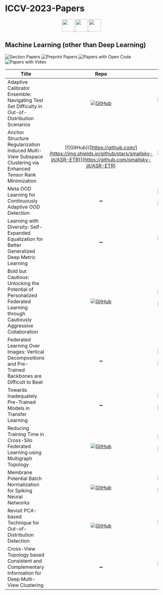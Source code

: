 # ICCV-2023-Papers

<div align="center">
    <a href="https://github.com/DmitryRyumin/ICCV-2023-Papers/blob/main/sections/efficient-and-scalable-vision.md">
        <img src="https://cdn.jsdelivr.net/gh/DmitryRyumin/NewEraAI-Papers@main/images/left.svg" width="40" />
    </a>
    <a href="https://github.com/DmitryRyumin/ICCV-2023-Papers/">
        <img src="https://cdn.jsdelivr.net/gh/DmitryRyumin/NewEraAI-Papers@main/images/home.svg" width="40" />
    </a>
    <a href="https://github.com/DmitryRyumin/ICCV-2023-Papers/blob/main/sections/document-analysis-and-understanding.md">
        <img src="https://cdn.jsdelivr.net/gh/DmitryRyumin/NewEraAI-Papers@main/images/right.svg" width="40" />
    </a>
</div>

## Machine Learning (other than Deep Learning)

![Section Papers](https://img.shields.io/badge/Section%20Papers-11-42BA16) ![Preprint Papers](https://img.shields.io/badge/Preprint%20Papers-6-b31b1b) ![Papers with Open Code](https://img.shields.io/badge/Papers%20with%20Open%20Code-5-1D7FBF) ![Papers with Video](https://img.shields.io/badge/Papers%20with%20Video-0-FF0000)

| **Title** | **Repo** | **Paper** | **Video** |
|-----------|:--------:|:---------:|:---------:|
| Adaptive Calibrator Ensemble: Navigating Test Set Difficulty in Out-of-Distribution Scenarios | [![GitHub](https://img.shields.io/github/stars/insysgroup/Adaptive-Calibrator-Ensemble)](https://github.com/insysgroup/Adaptive-Calibrator-Ensemble) | [![thecvf](https://img.shields.io/badge/pdf-thecvf-7395C5.svg)](https://openaccess.thecvf.com/content/ICCV2023/papers/Zou_Adaptive_Calibrator_Ensemble_Navigating_Test_Set_Difficulty_in_Out-of-Distribution_Scenarios_ICCV_2023_paper.pdf) | :heavy_minus_sign: |
| Anchor Structure Regularization Induced Multi-View Subspace Clustering via Enhanced Tensor Rank Minimization | [![GitHub]([https://github.com/](https://img.shields.io/github/stars/smallsky-jjt/ASR-ETR)](https://github.com/smallsky-jjt/ASR-ETR) | [![thecvf](https://img.shields.io/badge/pdf-thecvf-7395C5.svg)](https://openaccess.thecvf.com/content/ICCV2023/papers/Ji_Anchor_Structure_Regularization_Induced_Multi-view_Subspace_Clustering_via_Enhanced_Tensor_ICCV_2023_paper.pdf) | :heavy_minus_sign: |
| Meta OOD Learning for Continuously Adaptive OOD Detection | :heavy_minus_sign: | [![thecvf](https://img.shields.io/badge/pdf-thecvf-7395C5.svg)](https://openaccess.thecvf.com/content/ICCV2023/papers/Wu_Meta_OOD_Learning_For_Continuously_Adaptive_OOD_Detection_ICCV_2023_paper.pdf) <br /> [![arXiv](https://img.shields.io/badge/arXiv-2309.11705-b31b1b.svg)](https://arxiv.org/abs/2309.11705) | :heavy_minus_sign: |
| Learning with Diversity: Self-Expanded Equalization for Better Generalized Deep Metric Learning | :heavy_minus_sign: | [![thecvf](https://img.shields.io/badge/pdf-thecvf-7395C5.svg)](https://openaccess.thecvf.com/content/ICCV2023/papers/Yan_Learning_with_Diversity_Self-Expanded_Equalization_for_Better_Generalized_Deep_Metric_ICCV_2023_paper.pdf) | :heavy_minus_sign: |
| Bold but Cautious: Unlocking the Potential of Personalized Federated Learning through Cautiously Aggressive Collaboration | [![GitHub](https://img.shields.io/github/stars/kxzxvbk/Fling)](https://github.com/kxzxvbk/Fling) | [![thecvf](https://img.shields.io/badge/pdf-thecvf-7395C5.svg)](https://openaccess.thecvf.com/content/ICCV2023/papers/Wu_Bold_but_Cautious_Unlocking_the_Potential_of_Personalized_Federated_Learning_ICCV_2023_paper.pdf) <br /> [![arXiv](https://img.shields.io/badge/arXiv-2309.11103-b31b1b.svg)](https://arxiv.org/abs/2309.11103) | :heavy_minus_sign: |
| Federated Learning Over Images: Vertical Decompositions and Pre-Trained Backbones are Difficult to Beat | :heavy_minus_sign: | [![thecvf](https://img.shields.io/badge/pdf-thecvf-7395C5.svg)](https://openaccess.thecvf.com/content/ICCV2023/papers/Hu_Federated_Learning_Over_Images_Vertical_Decompositions_and_Pre-Trained_Backbones_Are_ICCV_2023_paper.pdf) <br /> [![arXiv](https://img.shields.io/badge/arXiv-2309.03237-b31b1b.svg)](https://arxiv.org/abs/2309.03237) | :heavy_minus_sign: |
| Towards Inadequately Pre-Trained Models in Transfer Learning | :heavy_minus_sign: | [![thecvf](https://img.shields.io/badge/pdf-thecvf-7395C5.svg)](https://openaccess.thecvf.com/content/ICCV2023/papers/Deng_Towards_Inadequately_Pre-trained_Models_in_Transfer_Learning_ICCV_2023_paper.pdf) <br /> [![arXiv](https://img.shields.io/badge/arXiv-2203.04668-b31b1b.svg)](https://arxiv.org/abs/2203.04668) | :heavy_minus_sign: |
| Reducing Training Time in Cross-Silo Federated Learning using Multigraph Topology | [![GitHub](https://img.shields.io/github/stars/aioz-ai/MultigraphFL)](https://github.com/aioz-ai/MultigraphFL) | [![thecvf](https://img.shields.io/badge/pdf-thecvf-7395C5.svg)](https://openaccess.thecvf.com/content/ICCV2023/papers/Do_Reducing_Training_Time_in_Cross-Silo_Federated_Learning_Using_Multigraph_Topology_ICCV_2023_paper.pdf) <br /> [![arXiv](https://img.shields.io/badge/arXiv-2207.09657-b31b1b.svg)](https://arxiv.org/abs/2207.09657) | :heavy_minus_sign: |
| Membrane Potential Batch Normalization for Spiking Neural Networks | [![GitHub](https://img.shields.io/github/stars/yfguo91/MPBN)](https://github.com/yfguo91/MPBN) | [![thecvf](https://img.shields.io/badge/pdf-thecvf-7395C5.svg)](https://openaccess.thecvf.com/content/ICCV2023/papers/Guo_Membrane_Potential_Batch_Normalization_for_Spiking_Neural_Networks_ICCV_2023_paper.pdf) <br /> [![arXiv](https://img.shields.io/badge/arXiv-2308.08359-b31b1b.svg)](https://arxiv.org/abs/2308.08359) | :heavy_minus_sign: |
| Revisit PCA-based Technique for Out-of-Distribution Detection | [![GitHub](https://img.shields.io/github/stars/SYSU-MIA-GROUP/pca-based-out-of-distribution-detection)](https://github.com/SYSU-MIA-GROUP/pca-based-out-of-distribution-detection) | [![thecvf](https://img.shields.io/badge/pdf-thecvf-7395C5.svg)](https://openaccess.thecvf.com/content/ICCV2023/papers/Guan_Revisit_PCA-based_Technique_for_Out-of-Distribution_Detection_ICCV_2023_paper.pdf) | :heavy_minus_sign: |
| Cross-View Topology based Consistent and Complementary Information for Deep Multi-View Clustering | :heavy_minus_sign: | [![thecvf](https://img.shields.io/badge/pdf-thecvf-7395C5.svg)](https://openaccess.thecvf.com/content/ICCV2023/papers/Dong_Cross-view_Topology_Based_Consistent_and_Complementary_Information_for_Deep_Multi-view_ICCV_2023_paper.pdf) | :heavy_minus_sign: |
